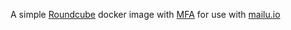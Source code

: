 A simple [Roundcube](https://roundcube.net/) docker image with [MFA](https://github.com/alexandregz/twofactor_gauthenticator) for use with [mailu.io](https://mailu.io/)